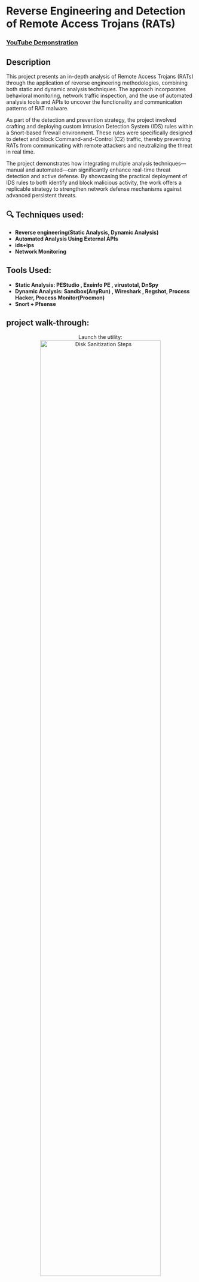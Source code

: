 <h1>Reverse Engineering and Detection of Remote Access Trojans (RATs)</h1>

 ### [YouTube Demonstration](https://youtu.be/7eJexJVCqJo)

<h2>Description</h2>
This project presents an in-depth analysis of Remote Access Trojans (RATs) through the application of reverse engineering methodologies, combining both static and dynamic analysis techniques. The approach incorporates behavioral monitoring, network traffic inspection, and the use of automated analysis tools and APIs to uncover the functionality and communication patterns of RAT malware.

As part of the detection and prevention strategy, the project involved crafting and deploying custom Intrusion Detection System (IDS) rules within a Snort-based firewall environment. These rules were specifically designed to detect and block Command-and-Control (C2) traffic, thereby preventing RATs from communicating with remote attackers and neutralizing the threat in real time.

The project demonstrates how integrating multiple analysis techniques—manual and automated—can significantly enhance real-time threat detection and active defense. By showcasing the practical deployment of IDS rules to both identify and block malicious activity, the work offers a replicable strategy to strengthen network defense mechanisms against advanced persistent threats.
<br />


<h2>🔍 Techniques used: </h2>

- <b>Reverse engineering(Static Analysis, Dynamic Analysis)</b>
- <b> Automated Analysis Using External APIs</b>
- <b>ids+ips</b>
- <b> Network Monitoring</b>

<h2>Tools Used: </h2>

- <b>Static Analysis: PEStudio ,  Exeinfo PE , virustotal, DnSpy</b>
- <b>Dynamic Analysis: Sandbox(AnyRun) ,  Wireshark , Regshot, Process Hacker,  Process Monitor(Procmon) </b>
- <b> Snort + Pfsense </b>

<h2>project walk-through:</h2>

<p align="center">
Launch the utility: <br/>
<img src="https://i.imgur.com/62TgaWL.png" height="80%" width="80%" alt="Disk Sanitization Steps"/>
<br />
<br />
Select the disk:  <br/>
<img src="https://i.imgur.com/tcTyMUE.png" height="80%" width="80%" alt="Disk Sanitization Steps"/>
<br />
<br />
Enter the number of passes: <br/>
<img src="https://i.imgur.com/nCIbXbg.png" height="80%" width="80%" alt="Disk Sanitization Steps"/>
<br />
<br />
Confirm your selection:  <br/>
<img src="https://i.imgur.com/cdFHBiU.png" height="80%" width="80%" alt="Disk Sanitization Steps"/>
<br />
<br />
Wait for process to complete (may take some time):  <br/>
<img src="https://i.imgur.com/JL945Ga.png" height="80%" width="80%" alt="Disk Sanitization Steps"/>
<br />
<br />
Sanitization complete:  <br/>
<img src="https://i.imgur.com/K71yaM2.png" height="80%" width="80%" alt="Disk Sanitization Steps"/>
<br />
<br />
Observe the wiped disk:  <br/>
<img src="https://i.imgur.com/AeZkvFQ.png" height="80%" width="80%" alt="Disk Sanitization Steps"/>
</p>

<!--
 ```diff
- text in red
+ text in green
! text in orange
# text in gray
@@ text in purple (and bold)@@
```
--!>
